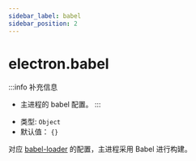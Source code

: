 ```yaml
---
sidebar_label: babel
sidebar_position: 2
---
```


# electron.babel

:::info 补充信息
- 主进程的 babel 配置。
:::

* 类型: `Object`
* 默认值： `{}`


对应 [babel-loader](https://github.com/babel/babel-loader) 的配置，主进程采用 Babel 进行构建。
